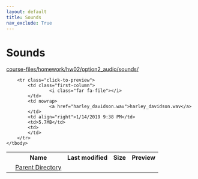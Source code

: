 ```yaml
---
layout: default
title: Sounds
nav_exclude: True
---
```


# Sounds

[course-files/homework/hw02/option2_audio/sounds/](.)

<table class="tbl-files">
    <tbody>
        <tr>
            <th valign="top"></th>
            <th>Name</th>
            <th>Last modified</th>
            <th>Size</th>
            <th>Preview</th>
        </tr>
        <tr>
            <td valign="top">
                <i class="fa fa-folder-open"></i>
            </td>
            <td><a href="../">Parent Directory</a></td>
            <td>&nbsp;</td>
            <td>&nbsp;</td>
            <td>&nbsp;</td>
        </tr>

        <tr class="click-to-preview">
            <td class="first-column">
                    <i class="far fa-file"></i>
            </td>
            <td nowrap>
                    <a href="harley_davidson.wav">harley_davidson.wav</a>
            </td>
            <td align="right">1/14/2019 9:38 PM</td>
            <td>5.7MB</td>
            <td>
            </td>
        </tr>
    </tbody>
</table>

